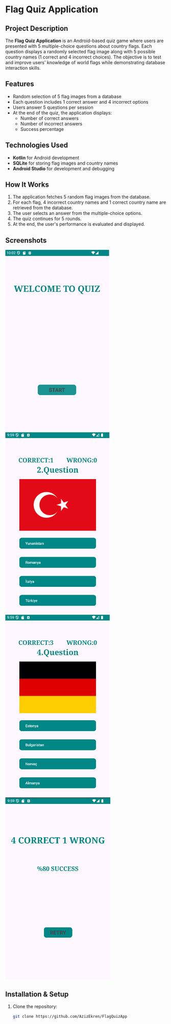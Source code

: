 # Flag Quiz Application

## Project Description
The **Flag Quiz Application** is an Android-based quiz game where users are presented with 5 multiple-choice questions about country flags. Each question displays a randomly selected flag image along with 5 possible country names (1 correct and 4 incorrect choices). The objective is to test and improve users' knowledge of world flags while demonstrating database interaction skills.

## Features
- Random selection of 5 flag images from a database
- Each question includes 1 correct answer and 4 incorrect options
- Users answer 5 questions per session
- At the end of the quiz, the application displays:
  - Number of correct answers
  - Number of incorrect answers
  - Success percentage

## Technologies Used
- **Kotlin** for Android development
- **SQLite** for storing flag images and country names
- **Android Studio** for development and debugging

## How It Works
1. The application fetches 5 random flag images from the database.
2. For each flag, 4 incorrect country names and 1 correct country name are retrieved from the database.
3. The user selects an answer from the multiple-choice options.
4. The quiz continues for 5 rounds.
5. At the end, the user's performance is evaluated and displayed.

## Screenshots
![](1.png) ![](2.png) ![](3.png) ![](4.png)

## Installation & Setup
1. Clone the repository:
   ```sh
   git clone https://github.com/AzizEkren/FlagQuizApp
